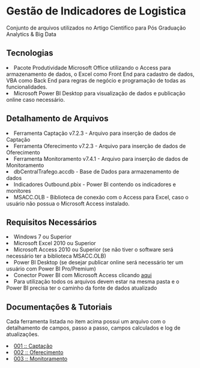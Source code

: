 
# Gestão de Indicadores de Logistica
Conjunto de arquivos utilizados no Artigo Cientifico para Pós Graduação Analytics &amp; Big Data

## Tecnologias
<li>Pacote Produtividade Microsoft Office utilizando o Access para armazenamento de dados, o Excel como Front End para cadastro de dados, VBA como Back End para regras de negócio e programação de todas as funcionalidades.</li>
<li>Microsoft Power BI Desktop para visualização de dados e publicação online caso necessário.</li>

## Detalhamento de Arquivos
<li>Ferramenta Captação v7.2.3 - Arquivo para inserção de dados de Captação</li>
<li>Ferramenta Oferecimento v7.2.3 - Arquivo para inserção de dados de Oferecimento</li>
<li>Ferramenta Monitoramento v7.4.1 - Arquivo para inserção de dados de Monitoramento</li>
<li>dbCentralTrafego.accdb - Base de Dados para armazenamento de dados</li>
<li>Indicadores Outbound.pbix - Power BI contendo os indicadores e monitores</li>
<li>MSACC.OLB - Biblioteca de conexão com o Access para Excel, caso o usuário não possua o Microsoft Access instalado.</li>

## Requisitos Necessários

<li>Windows 7 ou Superior</li>
<li>Microsoft Excel 2010 ou Superior</li>
<li>Microsoft Access 2010 ou Superior (se não tiver o software será necessário ter a biblioteca MSACC.OLB)</li>
<li>Power BI Desktop (se desejar publicar online será necessário ter um usuário com Power BI Pro/Premium)</li>
<li>Conector Power BI com Microsoft Access clicando <a href="https://www.microsoft.com/en-us/download/details.aspx?id=54920">aqui</a></li>
<li>Para utilização todos os arquivos devem estar na mesma pasta e o Power BI precisa ter o caminho da fonte de dados atualizado</li>

## Documentações & Tutoriais

Cada ferramenta listada no item acima possui um arquivo com o detalhamento de campos, passo a passo, campos calculados e log de atualizações.

<li><a href="http://theacetecnologia.com.br/TheDocs/documentation/0002/onePageCaptacao.html">001 :: Captação</a></li>
<li><a href="http://theacetecnologia.com.br/TheDocs/documentation/0003/onePageOferecimento.html">002 :: Oferecimento</a></li>
<li><a href="http://theacetecnologia.com.br/TheDocs/documentation/0004/onePageMonitoramento.html">003 :: Monitoramento</a></li>
